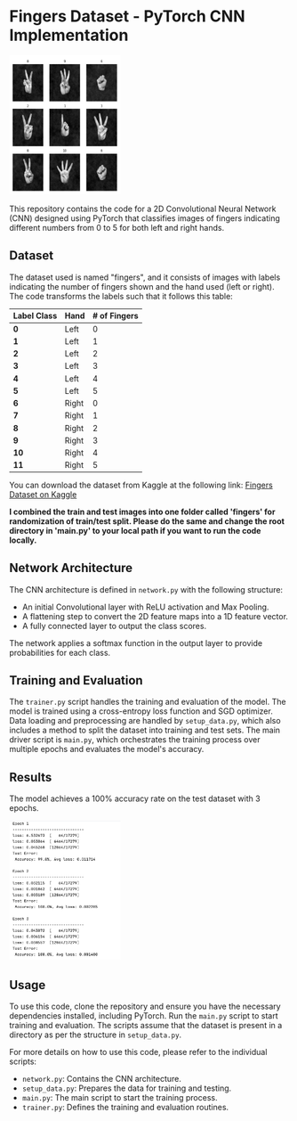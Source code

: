 # Fingers Dataset - PyTorch CNN Implementation

<img src="./sample_images.png" width="200px" height="250px">

This repository contains the code for a 2D Convolutional Neural Network (CNN) designed using PyTorch that classifies images of fingers indicating different numbers from 0 to 5 for both left and right hands.

## Dataset

The dataset used is named "fingers", and it consists of images with labels indicating the number of fingers shown and the hand used (left or right). 
The code transforms the labels such that it follows this table: 

 Label Class | Hand  | # of Fingers 
-------------|-------|---------------|
| **0**       | Left  |      0       |
| **1**       | Left  |      1       |
| **2**           | Left  |      2       |
| **3**           | Left  |      3       |
| **4**           | Left  |      4       |
| **5**           | Left  |      5       |
| **6**           | Right |      0       |
| **7**           | Right |      1       |
| **8**           | Right |      2       |
| **9**           | Right |      3       |
| **10**          | Right |      4       |
| **11**          | Right |      5       |

You can download the dataset from Kaggle at the following link:
[Fingers Dataset on Kaggle](https://www.kaggle.com/datasets/koryakinp/fingers/data)

**I combined the train and test images into one folder called 'fingers' for randomization of train/test split. Please do the same and change the root directory in 'main.py' to your local path if you want to run the code locally.**

## Network Architecture

The CNN architecture is defined in `network.py` with the following structure:

- An initial Convolutional layer with ReLU activation and Max Pooling.
- A flattening step to convert the 2D feature maps into a 1D feature vector.
- A fully connected layer to output the class scores.

The network applies a softmax function in the output layer to provide probabilities for each class.

## Training and Evaluation

The `trainer.py` script handles the training and evaluation of the model. The model is trained using a cross-entropy loss function and SGD optimizer. Data loading and preprocessing are handled by `setup_data.py`, which also includes a method to split the dataset into training and test sets. The main driver script is `main.py`, which orchestrates the training process over multiple epochs and evaluates the model's accuracy.

## Results

The model achieves a 100% accuracy rate on the test dataset with 3 epochs.

<img src="./results.png" width="200px" height="250px">

## Usage

To use this code, clone the repository and ensure you have the necessary dependencies installed, including PyTorch. Run the `main.py` script to start training and evaluation. The scripts assume that the dataset is present in a directory as per the structure in `setup_data.py`.

For more details on how to use this code, please refer to the individual scripts:

- `network.py`: Contains the CNN architecture.
- `setup_data.py`: Prepares the data for training and testing.
- `main.py`: The main script to start the training process.
- `trainer.py`: Defines the training and evaluation routines.
